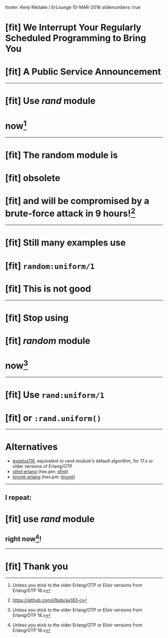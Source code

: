 footer: Kenji Rikitake / ErLounge 10-MAR-2016
slidenumbers: true

<!-- Use Deckset 1.6.0, Firatheme, 16:9 aspect ratio -->

# [fit] We Interrupt Your Regularly Scheduled Programming to Bring You
# [fit] A Public Service Announcement

---

# [fit] Use *rand* module
# now[^1]

[^1]: Unless you stick to the older Erlang/OTP or Elixir versions from Erlang/OTP 18.x

---

# [fit] The random module is
# [fit] obsolete
# [fit] and will be compromised by a brute-force attack in 9 hours![^2]

[^2]: <https://github.com/jj1bdx/as183-c>

---

# [fit] Still many examples use
# [fit] `random:uniform/1`
# [fit] This is not good

---

# [fit] Stop using
# [fit] *random* module
# now[^3]

[^3]: Unless you stick to the older Erlang/OTP or Elixir versions from Erlang/OTP 18.x

---

# [fit] Use `rand:uniform/1`
# [fit] or `:rand.uniform()`

---

# Alternatives

* [exsplus116](https://github.com/jj1bdx/exsplus116/), equivalent to rand module's default algorithm, for 17.x or older versions of Erlang/OTP
* [sfmt-erlang](https://github.com/jj1bdx/sfmt-erlang/) (hex.pm: [sfmt](https://hex.pm/packages/sfmt))
* [tinymt-erlang](https://github.com/jj1bdx/tinymt-erlang/) (hex.pm: [tinymt](https://hex.pm/packages/tinymt))

---

## I repeat:
# [fit] use *rand* module
## right now[^4]!

[^4]: Unless you stick to the older Erlang/OTP or Elixir versions from Erlang/OTP 18.x

---

# [fit] Thank you
